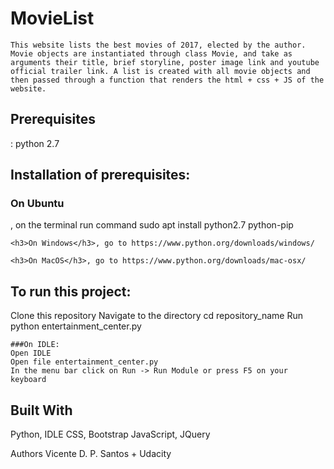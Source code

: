 <h1>MovieList</h1>

	This website lists the best movies of 2017, elected by the author. Movie objects are instantiated through class Movie, and take as arguments their title, brief storyline, poster image link and youtube official trailer link. A list is created with all movie objects and then passed through a function that renders the html + css + JS of the website.

<h2>Prerequisites </h2>:
	python 2.7

<h2>Installation of prerequisites:</h2>
	<h3>On Ubuntu</h3>, on the terminal run command sudo apt install python2.7 python-pip
	
	<h3>On Windows</h3>, go to https://www.python.org/downloads/windows/
	
	<h3>On MacOS</h3>, go to https://www.python.org/downloads/mac-osx/

<h2>To run this project:</h2>
	Clone this repository
	Navigate to the directory cd repository_name
	Run python entertainment_center.py
	
	###On IDLE:
	Open IDLE
	Open file entertainment_center.py
	In the menu bar click on Run -> Run Module or press F5 on your keyboard

<h2>Built With</h2>
	Python, IDLE
	CSS, Bootstrap
	JavaScript, JQuery

Authors
Vicente D. P. Santos + Udacity
